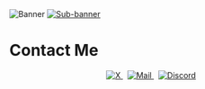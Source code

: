 <a>
    <img alt="Banner" src="https://github.com/hayfidev/hayfii/blob/main/banner.png">
</a>
<a href="https://dsc.gg/hayfi">
    <img alt="Sub-banner" src="https://github.com/hayfidev/hayfii/blob/main/subbanner.png">
</a>

# Contact Me
<p align="center">
    <a href="https://twitter.com/hayfiexperience">
        <img alt="X" src="https://github.com/hayfidev/hayfii/blob/main/x.png">
    </a>
    &nbsp
    <a href="mailto:hayfilol@pissmail.com">
        <img alt="Mail" src="https://github.com/hayfidev/hayfii/blob/main/mail.png">
    </a>
    &nbsp
    <a href="https://discord.com/users/800285222385614848">
        <img alt="Discord" src="https://github.com/hayfidev/hayfii/blob/main/discord.png">
    </a>
</p>
